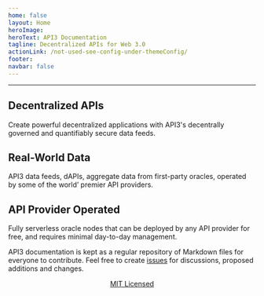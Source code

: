 ```yaml
---
home: false
layout: Home
heroImage: 
heroText: API3 Documentation
tagline: Decentralized APIs for Web 3.0
actionLink: /not-used-see-config-under-themeConfig/
footer:
navbar: false
---
```


<hr/>
<DocumentSetButtons/>

<!-- This is an original button:    actionText: Get Started →     -->


<div class="features">
  <div class="feature">
    <h2>Decentralized APIs</h2> 
    <p>Create powerful decentralized applications with API3's decentrally governed and quantifiably secure data feeds.
    </p>
  </div>
  <div class="feature">
    <h2>Real-World Data</h2> 
    <p>API3 data feeds, dAPIs, aggregate data from first-party oracles, operated by some of the world’ premier API providers.
    </p>
  </div>
  <div class="feature">
    <h2>API Provider Operated</h2> 
    <p>Fully serverless oracle nodes that can be deployed by any API provider for free, and requires minimal day-to-day management.
    </p>
  </div>
</div>


API3 documentation is kept as a regular repository of Markdown files for everyone to contribute. Feel free to create [issues](https://github.com/api3dao/api3-docs/issues) for discussions, proposed additions and changes.

<div style="text-align:center;"><a href="https://github.com/api3dao/api3-docs/blob/main/LICENSE" target="_license">MIT Licensed</a> <ExternalLinkImage/></div>
